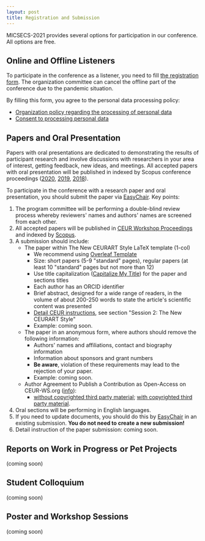 ```yaml
---
layout: post
title: Registration and Submission
---
```


MICSECS-2021 provides several options for participation in our conference. All options are free. 

## Online and Offline Listeners

To participate in the conference as a listener, you need to fill [the registration form](https://forms.yandex.ru/u/61113d7cc3b6521badef9398/). The organization committee can cancel the offline part of the conference due to the pandemic situation.

By filling this form, you agree to the personal data processing policy: 

- [Organization policy regarding the processing of personal data](assets/pdfs/micsecs_pol_en.pdf)
- [Consent to processing personal data](assets/pdfs/micsecs_a_en.pdf)

## Papers and Oral Presentation

Papers with oral presentations are dedicated to demonstrating the results of participant research and involve discussions with researchers in your area of interest, getting feedback, new ideas, and meetings. All accepted papers with oral presentation will be published in indexed by Scopus conference proceedings ([2020](http://ceur-ws.org/Vol-2893/), [2019](http://ceur-ws.org/Vol-2590/), [2018](http://ceur-ws.org/Vol-2344/)). 

To participate in the conference with a research paper and oral presentation, you should submit the paper via [EasyChair](https://easychair.org/conferences/?conf=micsecs2021). Key points:
1. The program committee will be performing a double-blind review process whereby reviewers' names and authors' names are screened from each other. 
2. All accepted papers will be published in [CEUR Workshop Proceedings](http://ceur-ws.org) and indexed by [Scopus](https://www.scopus.com).
3. A submission should include:
    - The paper within The New CEURART Style LaTeX template (1-col)
        - We recommend using [Overleaf Template](https://www.overleaf.com/latex/templates/template-for-submissions-to-ceur-workshop-proceedings-ceur-ws-dot-org/hpvjjzhjxzjk)
        - Size: short papers (5-9 "standard" pages), regular papers (at least 10 "standard" pages but not more than 12)
        - Use title capitalization ([Capitalize My Title](https://capitalizemytitle.com)) for the paper and sections titles
        - Each author has an ORCID identifier
        - Brief abstract, designed for a wide range of readers, in the volume of about 200-250 words to state the article's scientific content was presented
        - [Detail CEUR instructions](http://ceur-ws.org/Vol-XXX/), see section "Session 2: The New CEURART Style"
        - Example: coming soon.
    - The paper in an anonymous form, where authors should remove the following information:
        - Authors' names and affiliations, contact and biography information
        - Information about sponsors and grant numbers
        - **Be aware**, violation of these requirements may lead to the rejection of your paper.
        - Example: coming soon.
    - Author Agreement to Publish a Contribution as Open-Access on CEUR-WS.org ([info](http://ceur-ws.org/HOWTOSUBMIT.html)):
        - [without copyrighted third party material](http://ceur-ws.org/ceur-author-agreement-ccby-ntp.pdf?ver=2021-02-12);
         [with copyrighted third party material](http://ceur-ws.org/ceur-author-agreement-ccby-tp.pdf?ver=2021-02-12).
4. Oral sections will be performing in English languages.
5. If you need to update documents, you should do this by [EasyChair](https://easychair.org/conferences/?conf=micsecs2021) in an existing submission. **You do not need to create a new submission!**
6. Detail instruction of the paper submission: coming soon.


## Reports on Work in Progress or Pet Projects

(coming soon)

## Student Colloquium

(coming soon)

## Poster and Workshop Sessions

(coming soon)
